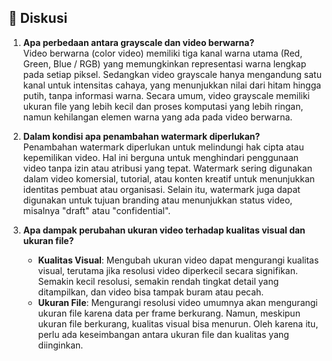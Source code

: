 ## 🧠 Diskusi

1. **Apa perbedaan antara grayscale dan video berwarna?**  
   Video berwarna (color video) memiliki tiga kanal warna utama (Red, Green, Blue / RGB) yang memungkinkan representasi warna lengkap pada setiap piksel. Sedangkan video grayscale hanya mengandung satu kanal untuk intensitas cahaya, yang menunjukkan nilai dari hitam hingga putih, tanpa informasi warna. Secara umum, video grayscale memiliki ukuran file yang lebih kecil dan proses komputasi yang lebih ringan, namun kehilangan elemen warna yang ada pada video berwarna.

2. **Dalam kondisi apa penambahan watermark diperlukan?**  
   Penambahan watermark diperlukan untuk melindungi hak cipta atau kepemilikan video. Hal ini berguna untuk menghindari penggunaan video tanpa izin atau atribusi yang tepat. Watermark sering digunakan dalam video komersial, tutorial, atau konten kreatif untuk menunjukkan identitas pembuat atau organisasi. Selain itu, watermark juga dapat digunakan untuk tujuan branding atau menunjukkan status video, misalnya "draft" atau "confidential".

3. **Apa dampak perubahan ukuran video terhadap kualitas visual dan ukuran file?**  
   - **Kualitas Visual**: Mengubah ukuran video dapat mengurangi kualitas visual, terutama jika resolusi video diperkecil secara signifikan. Semakin kecil resolusi, semakin rendah tingkat detail yang ditampilkan, dan video bisa tampak buram atau pecah.  
   - **Ukuran File**: Mengurangi resolusi video umumnya akan mengurangi ukuran file karena data per frame berkurang. Namun, meskipun ukuran file berkurang, kualitas visual bisa menurun. Oleh karena itu, perlu ada keseimbangan antara ukuran file dan kualitas yang diinginkan.
